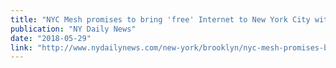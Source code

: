 ```yaml
---
title: "NYC Mesh promises to bring 'free' Internet to New York City with wireless, community-based service"
publication: "NY Daily News"
date: "2018-05-29"
link: "http://www.nydailynews.com/new-york/brooklyn/nyc-mesh-promises-bring-free-internet-brooklyn-article-1.4014763"
---
```

